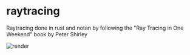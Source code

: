 # raytracing
Raytracing done in rust and notan by following the "Ray Tracing in One Weekend" book by Peter Shirley

![render](https://user-images.githubusercontent.com/34283640/232023537-1c51f7f7-b0ba-43f8-836a-5f15b90edff8.png)
